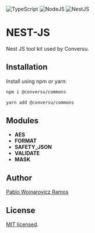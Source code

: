 ![TypeScript](https://img.shields.io/badge/typescript-%23007ACC.svg?style=for-the-badge&logo=typescript&logoColor=white)
![NodeJS](https://img.shields.io/badge/node.js-6DA55F?style=for-the-badge&logo=node.js&logoColor=white)
![NestJS](https://img.shields.io/badge/nestjs-%23E0234E.svg?style=for-the-badge&logo=nestjs&logoColor=white)

# NEST-JS
Nest JS tool kit used by Conversu.


## Installation

Install using npm or yarn:

```bash
npm i @conversu/commons
```

```bash
yarn add @conversu/commons
```


## Modules
<ul>
    <li><strong>AES</strong></li>
    <li><strong>FORMAT</strong></li>
    <li><strong>SAFETY_JSON</strong></li>
    <li><strong>VALIDATE</strong></li>
    <li><strong>MASK</strong></li>
</ul>


## Author
<a href='https://github.com/pablovicz' target="_blank">Pablo Woinarovicz Ramos</a>


## License
 [MIT licensed](LICENSE).